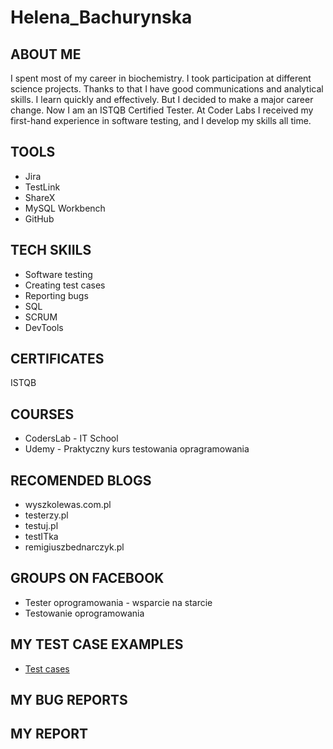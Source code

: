 # Helena_Bachurynska
## ABOUT ME
I spent most of my career in biochemistry. I took participation at different science projects. Thanks to that I have good communications and analytical skills. I learn quickly and effectively. But I decided to make a major career change. Now I am an ISTQB Certified Tester. At Coder Labs I received my first-hand experience in software testing, and I develop my skills all time.
## TOOLS
* Jira
* TestLink
* ShareX
* MySQL Workbench
* GitHub
## TECH SKIILS
* Software testing
* Creating test cases
* Reporting bugs
* SQL
* SCRUM
* DevTools
## CERTIFICATES
ISTQB
## COURSES
* CodersLab - IT School
* Udemy - Praktyczny kurs testowania opragramowania
## RECOMENDED BLOGS
* wyszkolewas.com.pl
* testerzy.pl
* testuj.pl
* testITka
* remigiuszbednarczyk.pl
## GROUPS ON FACEBOOK
* Tester oprogramowania - wsparcie na starcie
* Testowanie oprogramowania
## MY TEST CASE EXAMPLES
* [Test cases](https://drive.google.com/file/d/1WVVDvDxyjdQz50WZs_SGJwwxn1ResKYg/view?usp=sharing)
## MY BUG REPORTS
## MY REPORT
